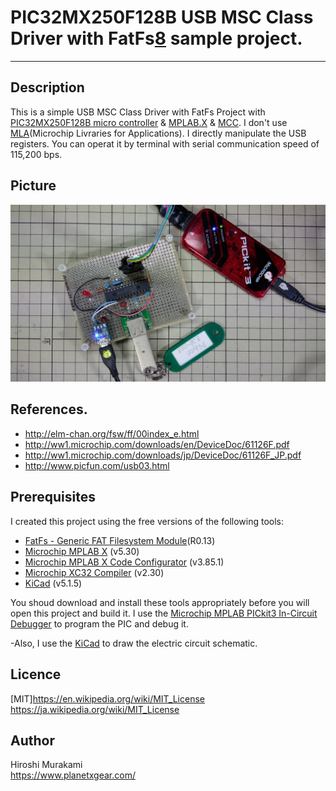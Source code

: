 ﻿# PIC32MX250F128B USB MSC Class Driver with FatFs[8] sample project.
---
## Description

This is a simple USB MSC Class Driver with FatFs Project with [PIC32MX250F128B micro controller][5] & [MPLAB.X][1] & [MCC][2].
I don't use [MLA][6](Microchip Livraries for Applications). I directly manipulate the USB registers.
You can operat it by terminal with serial communication speed of 115,200 bps.

## Picture
![Alt text](/Picture/P_20200126_110110.jpg)


## References.
 * <http://elm-chan.org/fsw/ff/00index_e.html>
 * <http://ww1.microchip.com/downloads/en/DeviceDoc/61126F.pdf>
 * <http://ww1.microchip.com/downloads/jp/DeviceDoc/61126F_JP.pdf>
 * <http://www.picfun.com/usb03.html>


## Prerequisites
I created this project using the free versions of the following tools:
 * [FatFs - Generic FAT Filesystem Module][8](R0.13)
 * [Microchip MPLAB X][1] (v5.30)
 * [Microchip MPLAB X Code Configurator][2] (v3.85.1)
 * [Microchip XC32 Compiler][4] (v2.30)
 * [KiCad][7] (v5.1.5)

You shoud download and install these tools appropriately before you will open this project and build it.
I use the [Microchip MPLAB PICkit3 In-Circuit Debugger][3] to program the PIC and debug it.  

-Also, I use the [KiCad][6] to draw the electric circuit schematic.


## Licence
[MIT]<https://en.wikipedia.org/wiki/MIT_License> <https://ja.wikipedia.org/wiki/MIT_License>


## Author
Hiroshi Murakami  
<https://www.planetxgear.com/>  

[1]: http://www.microchip.com/pagehandler/en-us/family/mplabx/ "MPLAB X"
[2]: http://www.microchip.com/mplab/mplab-code-configurator "MPLAB Code Configurator "
[3]: http://www.microchip.com/Developmenttools/ProductDetails.aspx?PartNO=PG164130 "MPLAB PICkit3 In-Circuit Debugger"
[4]: http://www.microchip.com/pagehandler/en_us/devtools/mplabxc/ "MPLAB XC Compilers"
[5]: https://www.microchip.com/wwwproducts/en/PIC32MX250F128B
[6]: https://www.microchip.com/mplab/microchip-libraries-for-applications
[7]: https://kicad-pcb.org/ 
[8]: http://elm-chan.org/fsw/ff/00index_e.html "FatFs(by ChaN)"
